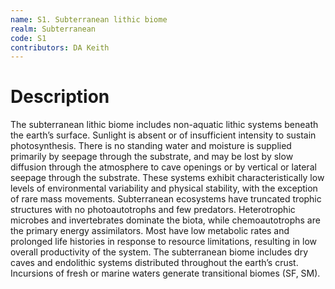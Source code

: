 ```yaml
---
name: S1. Subterranean lithic biome
realm: Subterranean
code: S1
contributors: DA Keith
---
```


# Description
 The subterranean lithic biome includes non-aquatic lithic systems beneath the earth’s surface. Sunlight is absent or of insufficient intensity to sustain photosynthesis. There is no standing water and moisture is supplied primarily by seepage through the substrate, and may be lost by slow diffusion through the atmosphere to cave openings or by vertical or lateral seepage through the substrate. These systems exhibit characteristically low levels of environmental variability and physical stability, with the exception of rare mass movements. Subterranean ecosystems have truncated trophic structures with no photoautotrophs and few predators. Heterotrophic microbes and invertebrates dominate the biota, while chemoautotrophs are the primary energy assimilators. Most have low metabolic rates and prolonged life histories in response to resource limitations, resulting in low overall productivity of the system. The subterranean biome includes dry caves and endolithic systems distributed throughout the earth’s crust. Incursions of fresh or marine waters generate transitional biomes (SF, SM).

